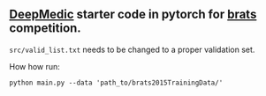 ## [DeepMedic](http://www.isles-challenge.org/ISLES2015/articles/kamnk1.pdf) starter code in pytorch for [brats](http://braintumorsegmentation.org/) competition.
`src/valid_list.txt` needs to be changed to a proper validation set.

How how run:
````
python main.py --data 'path_to/brats2015TrainingData/'
````
